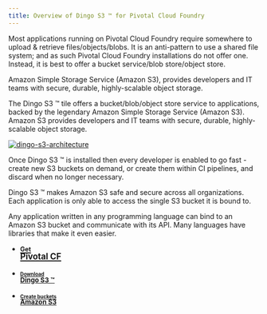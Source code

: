 ```yaml
---
title: Overview of Dingo S3 ™ for Pivotal Cloud Foundry
---
```


Most applications running on Pivotal Cloud Foundry require somewhere to upload & retrieve files/objects/blobs. It is an anti-pattern to use a shared file system; and as such Pivotal Cloud Foundry installations do not offer one. Instead, it is best to offer a bucket service/blob store/object store.

Amazon Simple Storage Service (Amazon S3), provides developers and IT teams with secure, durable, highly-scalable object storage.

The Dingo S3 ™ tile offers a bucket/blob/object store service to applications, backed by the legendary Amazon Simple Storage Service (Amazon S3). Amazon S3 provides developers and IT teams with secure, durable, highly-scalable object storage.

[![dingo-s3-architecture](/dingo-s3/images/architecture.png)](/dingo-s3/about-tile.html)

Once Dingo S3 ™ is installed then every developer is enabled to go fast - create new S3 buckets on demand, or create them within CI pipelines, and discard when no longer necessary.

Dingo S3 ™ makes Amazon S3 safe and secure across all organizations. Each application is only able to access the single S3 bucket it is bound to.

Any application written in any programming language can bind to an Amazon S3 bucket and communicate with its API. Many languages have libraries that make it even easier.

<ul class="panels">
  <li class="panel span3">
    <a class="button" href="http://docs.pivotal.io/pivotalcf/getstarted/pcf-docs.html">
      <h2 class="title-flashy" style="padding-top: 0em; padding-left: 0em; line-height: 0.7em; margin-top: 0em;">
        <span class="title-deemph" style="font-size: 0.6em;">Get</span><br>
        <span style="font-size: 0.8em;">Pivotal CF</span>
      </h2>
    </a>
  </li>
  <li class="panel span3">
    <a class="button" href="/dingo-s3/download.html">
      <h3 class="title-flashy" style="padding-top: 0em; padding-left: 0em; line-height: 0.7em; margin-top: 0em;">
        <span class="title-deemph" style="font-size: 0.6em;">Download</span><br>
        <span style="font-size: 0.8em;">Dingo S3 ™</span>
      </h3>
    </a>
  </li>
  <li class="panel span3">
    <a class="button" href="/dingo-s3/usage-provision.html">
      <h3 class="title-flashy" style="padding-top: 0em; padding-left: 0em; line-height: 0.7em; margin-top: 0em;">
        <span class="title-deemph" style="font-size: 0.6em;">Create buckets</span><br>
        <span style="font-size: 0.8em;">Amazon S3</span>
      </h3>
    </a>
  </li>
</ul>
